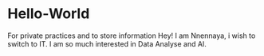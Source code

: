 # Hello-World
For private practices and to store information
Hey!
I am Nnennaya, i wish to switch to IT.
I am so much interested in Data Analyse and AI.
